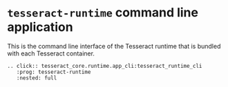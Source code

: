 # `tesseract-runtime` command line application

This is the command line interface of the Tesseract runtime that is bundled with each Tesseract container.


```{eval-rst}
.. click:: tesseract_core.runtime.app_cli:tesseract_runtime_cli
   :prog: tesseract-runtime
   :nested: full
```
